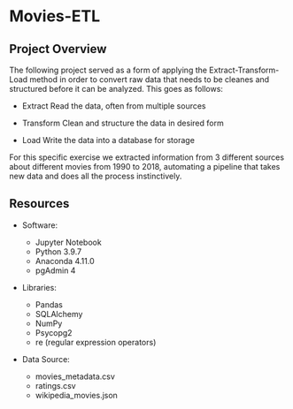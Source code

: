 # Movies-ETL
## Project Overview
The following project served as a form of applying the Extract-Transform-Load method in order to convert raw data that needs to be cleanes and structured before it can be analyzed. This goes as follows:

- Extract
Read the data, often from multiple sources

- Transform
Clean and structure the data in desired form

- Load
Write the data into a database for storage

For this specific exercise we extracted information from 3 different sources about different movies from 1990 to 2018, automating a pipeline that takes new data and does all the process instinctively.

## Resources
- Software:
  - Jupyter Notebook
  - Python 3.9.7
  - Anaconda 4.11.0
  - pgAdmin 4
 
- Libraries:
  - Pandas
  - SQLAlchemy
  - NumPy
  - Psycopg2
  - re (regular expression operators)

- Data Source:
  - movies_metadata.csv
  - ratings.csv
  - wikipedia_movies.json
